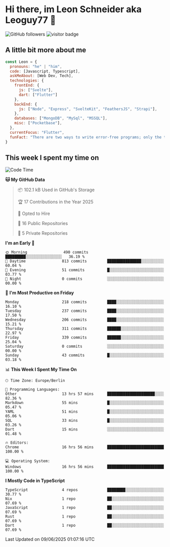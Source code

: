 # Hi there, im Leon Schneider aka Leoguy77 👋

![GitHub followers](https://img.shields.io/github/followers/leoguy77.svg?style=social&label=Followers) ![visitor badge](https://vbr.nathanchung.dev/badge?page_id=Leoguy77)

## A little bit more about me

```javascript
const Leon = {
  pronouns: "he" | "him",
  code: [Javascript, Typescript],
  askMeAbout: [Web Dev, Tech],
  technologies: {
    frontEnd: {
      js: ["Svelte"],
      dart: ["Flutter"]
    },
    backEnd: {
      js: ["Node", "Express", "SvelteKit", "FeathersJS", "Strapi"],
    },
    databases: ["MongoDB", "MySql", "MSSQL"],
    misc: ["Pocketbase"],
  },
  currentFocus: "Flutter",
  funFact: "There are two ways to write error-free programs; only the third one works"
}
```

## This week I spent my time on

<!--START_SECTION:waka-->
![Code Time](http://img.shields.io/badge/Code%20Time-569%20hrs%2034%20mins-blue)

**🐱 My GitHub Data** 

> 📦 102.1 kB Used in GitHub's Storage 
 > 
> 🏆 17 Contributions in the Year 2025
 > 
> 💼 Opted to Hire
 > 
> 📜 16 Public Repositories 
 > 
> 🔑 5 Private Repositories 
 > 
**I'm an Early 🐤** 

```text
🌞 Morning                490 commits         █████████░░░░░░░░░░░░░░░░   36.19 % 
🌆 Daytime                813 commits         ███████████████░░░░░░░░░░   60.04 % 
🌃 Evening                51 commits          █░░░░░░░░░░░░░░░░░░░░░░░░   03.77 % 
🌙 Night                  0 commits           ░░░░░░░░░░░░░░░░░░░░░░░░░   00.00 % 
```
📅 **I'm Most Productive on Friday** 

```text
Monday                   218 commits         ████░░░░░░░░░░░░░░░░░░░░░   16.10 % 
Tuesday                  237 commits         ████░░░░░░░░░░░░░░░░░░░░░   17.50 % 
Wednesday                206 commits         ████░░░░░░░░░░░░░░░░░░░░░   15.21 % 
Thursday                 311 commits         ██████░░░░░░░░░░░░░░░░░░░   22.97 % 
Friday                   339 commits         ██████░░░░░░░░░░░░░░░░░░░   25.04 % 
Saturday                 0 commits           ░░░░░░░░░░░░░░░░░░░░░░░░░   00.00 % 
Sunday                   43 commits          █░░░░░░░░░░░░░░░░░░░░░░░░   03.18 % 
```


📊 **This Week I Spent My Time On** 

```text
🕑︎ Time Zone: Europe/Berlin

💬 Programming Languages: 
Other                    13 hrs 57 mins      █████████████████████░░░░   82.36 % 
Markdown                 55 mins             █░░░░░░░░░░░░░░░░░░░░░░░░   05.47 % 
YAML                     51 mins             █░░░░░░░░░░░░░░░░░░░░░░░░   05.06 % 
SQL                      33 mins             █░░░░░░░░░░░░░░░░░░░░░░░░   03.26 % 
Dart                     15 mins             ░░░░░░░░░░░░░░░░░░░░░░░░░   01.48 % 

🔥 Editors: 
Chrome                   16 hrs 56 mins      █████████████████████████   100.00 % 

💻 Operating System: 
Windows                  16 hrs 56 mins      █████████████████████████   100.00 % 
```

**I Mostly Code in TypeScript** 

```text
TypeScript               4 repos             ████████░░░░░░░░░░░░░░░░░   30.77 % 
Nix                      1 repo              ██░░░░░░░░░░░░░░░░░░░░░░░   07.69 % 
JavaScript               1 repo              ██░░░░░░░░░░░░░░░░░░░░░░░   07.69 % 
Rust                     1 repo              ██░░░░░░░░░░░░░░░░░░░░░░░   07.69 % 
Dart                     1 repo              ██░░░░░░░░░░░░░░░░░░░░░░░   07.69 % 
```




 Last Updated on 09/06/2025 01:07:16 UTC
<!--END_SECTION:waka-->
